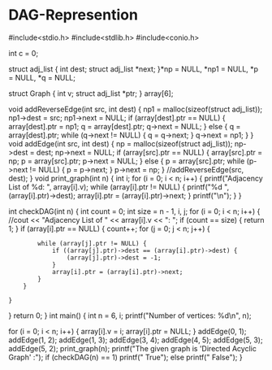 # DAG-Represention
#include<stdio.h> #include<stdlib.h> #include<conio.h>

int c = 0;

struct adj_list { int dest; struct adj_list *next; }*np = NULL, *np1 = NULL, *p = NULL, *q = NULL;

struct Graph { int v; struct adj_list *ptr; } array[6];

void addReverseEdge(int src, int dest) { np1 = malloc(sizeof(struct adj_list)); np1->dest = src; np1->next = NULL; if (array[dest].ptr == NULL) { array[dest].ptr = np1; q = array[dest].ptr; q->next = NULL; } else { q = array[dest].ptr; while (q->next != NULL) { q = q->next; } q->next = np1; } } void addEdge(int src, int dest) { np = malloc(sizeof(struct adj_list)); np->dest = dest; np->next = NULL; if (array[src].ptr == NULL) { array[src].ptr = np; p = array[src].ptr; p->next = NULL; } else { p = array[src].ptr; while (p->next != NULL) { p = p->next; } p->next = np; } //addReverseEdge(src, dest); } void print_graph(int n) { int i; for (i = 0; i < n; i++) { printf("Adjacency List of %d: ", array[i].v); while (array[i].ptr != NULL) { printf("%d ", (array[i].ptr)->dest); array[i].ptr = (array[i].ptr)->next; } printf("\n"); } }

int checkDAG(int n) { int count = 0; int size = n - 1, i, j; for (i = 0; i < n; i++) { //cout << "Adjacency List of " << array[i].v << ": "; if (count == size) { return 1; } if (array[i].ptr == NULL) { count++; for (j = 0; j < n; j++) {

            while (array[j].ptr != NULL) {
                if ((array[j].ptr)->dest == (array[i].ptr)->dest) {
                    (array[j].ptr)->dest = -1;
                }
                array[i].ptr = (array[i].ptr)->next;
            }
        }

    }
}
return 0;
} int main() { int n = 6, i; printf("Number of vertices: %d\n", n);

for (i = 0; i < n; i++) {
    array[i].v = i;
    array[i].ptr = NULL;
}
addEdge(0, 1);
addEdge(1, 2);
addEdge(1, 3);
addEdge(3, 4);
addEdge(4, 5);
addEdge(5, 3);
addEdge(5, 2);
print_graph(n);
printf("The given graph is 'Directed Acyclic Graph' :");
if (checkDAG(n) == 1)
    printf(" True");
else
    printf(" False");
}
